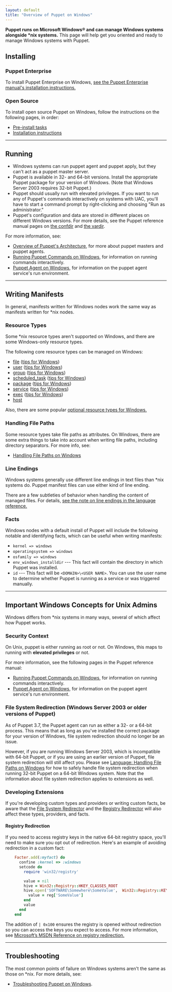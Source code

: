 ```yaml
---
layout: default
title: "Overview of Puppet on Windows"
---
```





[troubleshooting]: ./troubleshooting.html

[win_commands]: /puppet/latest/reference/services_commands_windows.html
[win_agent]: /puppet/latest/reference/services_agent_windows.html
[arch]: /puppet/latest/reference/architecture.html
[the confdir]: /puppet/latest/reference/dirs_confdir.html
[the vardir]: /puppet/latest/reference/dirs_vardir.html

**Puppet runs on Microsoft Windows® and can manage Windows systems alongside \*nix systems.** This page will help get you oriented and ready to manage Windows systems with Puppet.


Installing
-----

### Puppet Enterprise

To install Puppet Enterprise on Windows, [see the Puppet Enterprise manual's installation instructions.](/pe/latest/windows_installing.html)

### Open Source

To install open source Puppet on Windows, follow the instructions on the following pages, in order:

* [Pre-install tasks](/puppet/latest/reference/install_pre.html)
* [Installation instructions](/puppet/latest/reference/install_windows.html)

* * *

Running
-----

* Windows systems can run puppet agent and puppet apply, but they can't act as a puppet master server.
* Puppet is available in 32- and 64-bit versions. Install the appropriate Puppet package for your version of Windows. (Note that Windows Server 2003 requires 32-bit Puppet.)
* Puppet should usually run with elevated privileges. If you want to run any of Puppet's commands interactively on systems with UAC, you'll have to start a command prompt by right-clicking and choosing "Run as administrator."
* Puppet's configuration and data are stored in different places on different Windows versions. For more details, see the Puppet reference manual pages on [the confdir][] and [the vardir][].

For more information, see:

* [Overview of Puppet's Architecture][arch], for more about puppet masters and puppet agents.
* [Running Puppet Commands on Windows][win_commands], for information on running commands interactively.
* [Puppet Agent on Windows][win_agent], for information on the puppet agent service's run environment.

* * *

Writing Manifests
-----

In general, manifests written for Windows nodes work the same way as manifests written for \*nix nodes.

### Resource Types

Some \*nix resource types aren't supported on Windows, and there are some Windows-only resource types.

The following core resource types can be managed on Windows:

* [file](/references/latest/type.html#file) ([tips for Windows](/puppet/latest/reference/resources_file_windows.html))
* [user](/references/latest/type.html#user) ([tips for Windows](/puppet/latest/reference/resources_user_group_windows.html))
* [group](/references/latest/type.html#group) ([tips for Windows](/puppet/latest/reference/resources_user_group_windows.html))
* [scheduled_task](/references/latest/type.html#scheduledtask) ([tips for Windows](/puppet/latest/reference/resources_scheduled_task_windows.html))
* [package](/references/latest/type.html#package) ([tips for Windows](/puppet/latest/reference/resources_package_windows.html))
* [service](/references/latest/type.html#service) ([tips for Windows](/puppet/latest/reference/resources_service.html))
* [exec](/references/latest/type.html#exec) ([tips for Windows](/puppet/latest/reference/resources_exec_windows.html))
* [host](/references/latest/type.html#host)

Also, there are some popular [optional resource types for Windows.](/puppet/latest/reference/resources_windows_optional.html)

### Handling File Paths

Some resource types take file paths as attributes. On Windows, there are some extra things to take into account when writing file paths, including directory separators. For more info, see:

* [Handling File Paths on Windows](/puppet/latest/reference/lang_windows_file_paths.html)

### Line Endings

Windows systems generally use different line endings in text files than \*nix systems do. Puppet manifest files can use either kind of line ending.

There are a few subtleties of behavior when handling the content of managed files. For details, [see the note on line endings in the language reference.](/puppet/latest/reference/lang_summary.html#line-endings-in-windows-text-files)

### Facts

Windows nodes with a default install of Puppet will include the following notable and identifying facts, which can be useful when writing manifests:

* `kernel => windows`
* `operatingsystem => windows`
* `osfamily => windows`
* `env_windows_installdir` --- This fact will contain the directory in which Puppet was installed.
* `id` --- This fact will be `<DOMAIN>\<USER NAME>`. You can use the user name to determine whether Puppet is running as a service or was triggered manually.


* * *

Important Windows Concepts for Unix Admins
-----

Windows differs from \*nix systems in many ways, several of which affect how Puppet works.

### Security Context

On Unix, puppet is either running as root or not. On Windows, this maps to running with **elevated privileges** or not.

For more information, see the following pages in the Puppet reference manual:

* [Running Puppet Commands on Windows][win_commands], for information on running commands interactively.
* [Puppet Agent on Windows][win_agent], for information on the puppet agent service's run environment.

### File System Redirection (Windows Server 2003 or older versions of Puppet)

As of Puppet 3.7, the Puppet agent can run as either a 32- or a 64-bit process. This means that as long as you've installed the correct package for your version of Windows, file system redirection should no longer be an issue.

However, if you are running Windows Server 2003, which is incompatible with 64-bit Puppet, or if you are using an earlier version of Puppet, file system redirection will still affect you. Please see [Language: Handling File Paths on Windows](/puppet/latest/reference/lang_windows_file_paths.html) for how to safely handle file system redirection when running 32-bit Puppet on a 64-bit Windows system. Note that the information about file system redirection applies to extensions as well.

### Developing Extensions

If you're developing custom types and providers or writing custom facts, be aware that the <a href="http://msdn.microsoft.com/en-us/library/aa384187(v=vs.85).aspx">File System Redirector</a> and the <a href="http://msdn.microsoft.com/en-us/library/aa384232(v=vs.85).aspx">Registry Redirector</a> will also affect these types, providers, and facts.

#### Registry Redirection

If you need to access registry keys in the native 64-bit registry space, you'll need to make sure you opt out of redirection. Here's an example of avoiding redirection in a custom fact:

~~~ ruby
    Facter.add(:myfact) do
      confine :kernel => :windows
      setcode do
        require 'win32/registry'

        value = nil
        hive = Win32::Registry::HKEY_CLASSES_ROOT
        hive.open('SOFTWARE\Somewhere\SomeValue',  Win32::Registry::KEY_READ | 0x100) do |reg|
          value = reg['SomeValue']
        end
        value
      end
    end
~~~

The addition of `| 0x100` ensures the registry is opened without redirection so you can access the keys you expect to access. For more information, see <a href="http://msdn.microsoft.com/en-us/library/aa384232(v=vs.85).aspx">Microsoft’s MSDN Reference on registry redirection.</a>


* * *

Troubleshooting
-----

The most common points of failure on Windows systems aren't the same as those on \*nix. For more details, see:

* [Troubleshooting Puppet on Windows][troubleshooting].

